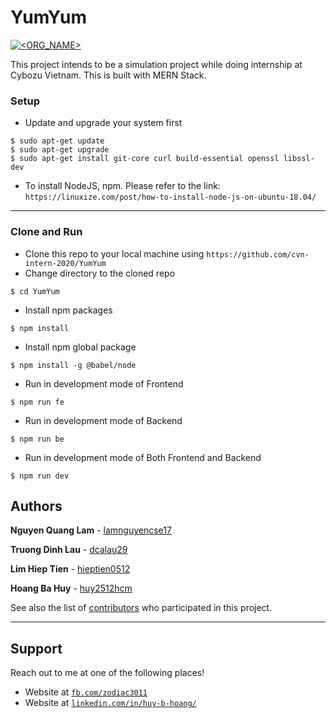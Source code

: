 # YumYum
[![<ORG_NAME>](https://circleci.com/gh/cvn-intern-2020/YumYum.svg?style=shield)](<LINK>)

This project intends to be a simulation project while doing internship at Cybozu Vietnam. This is built with MERN Stack.

### Setup

- Update and upgrade your system first

```shell
$ sudo apt-get update
$ sudo apt-get upgrade
$ sudo apt-get install git-core curl build-essential openssl libssl-dev
```

- To install NodeJS, npm. Please refer to the link:
`https://linuxize.com/post/how-to-install-node-js-on-ubuntu-18.04/`

---

### Clone and Run
- Clone this repo to your local machine using `https://github.com/cvn-intern-2020/YumYum`
- Change directory to the cloned repo
```shell
$ cd YumYum
```
- Install npm packages
```shell
$ npm install
```
- Install npm global package
```shell
$ npm install -g @babel/node
```

- Run in development mode of Frontend
```shell
$ npm run fe
```

- Run in development mode of Backend
```shell
$ npm run be
```

- Run in development mode of Both Frontend and Backend
```shell
$ npm run dev
```

## Authors

**Nguyen Quang Lam** - [lamnguyencse17](https://github.com/lamnguyencse17)

**Truong Dinh Lau** - [dcalau29](https://github.com/dcalau29)

**Lim Hiep Tien** - [hieptien0512](https://github.com/hieptien0512)

**Hoang Ba Huy** - [huy2512hcm](https://github.com/huy2512hcm)

See also the list of [contributors](https://github.com/cvn-intern-2020/YumYum/graphs/contributors) who participated in this project.

---
## Support

Reach out to me at one of the following places!

- Website at <a href="https://www.facebook.com/zodiac3011" target="_blank">`fb.com/zodiac3011`</a>
- Website at <a href="https://www.linkedin.com/in/huy-b-hoang/" target="_blank">`linkedin.com/in/huy-b-hoang/`</a>
